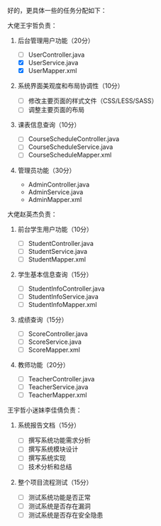 好的，更具体一些的任务分配如下：

大佬王宇哲负责：

1. 后台管理用户功能（20分）

    - [ ] UserController.java
    - [x] UserService.java
    - [x] UserMapper.xml

2. 系统界面美观度和布局协调性（10分）

    - [ ] 修改主要页面的样式文件（CSS/LESS/SASS）
    - [ ] 调整主要页面的布局

3. 课表信息查询（10分）

   - [ ] CourseScheduleController.java
   - [ ] CourseScheduleService.java
   - [ ] CourseScheduleMapper.xml

4. 管理员功能（30分）

   - AdminController.java
   - AdminService.java
   - AdminMapper.xml

   
大佬赵英杰负责：

1. 前台学生用户功能（10分）

    - [ ] StudentController.java
    - [ ] StudentService.java
    - [ ] StudentMapper.xml

2. 学生基本信息查询（15分）

    - [ ] StudentInfoController.java
    - [ ] StudentInfoService.java
    - [ ] StudentInfoMapper.xml

3. 成绩查询（15分）

    - [ ] ScoreController.java
    - [ ] ScoreService.java
    - [ ] ScoreMapper.xml

4. 教师功能（20分）

    - [ ] TeacherController.java
    - [ ] TeacherService.java
    - [ ] TeacherMapper.xml

王宇哲小迷妹李佳倩负责：

1. 系统报告文档（15分）

   - [ ] 撰写系统功能需求分析
   - [ ] 撰写系统模块设计
   - [ ] 撰写系统实现
   - [ ] 技术分析和总结

2. 整个项目流程测试（15分）

   - [ ] 测试系统功能是否正常
   - [ ] 测试系统是否存在漏洞
   - [ ] 测试系统是否存在安全隐患
